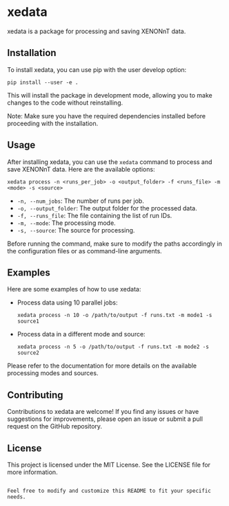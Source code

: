 
# xedata

xedata is a package for processing and saving XENONnT data.

## Installation

To install xedata, you can use pip with the user develop option:

```shell
pip install --user -e .
```

This will install the package in development mode, allowing you to make changes to the code without reinstalling.

Note: Make sure you have the required dependencies installed before proceeding with the installation.

## Usage

After installing xedata, you can use the `xedata` command to process and save XENONnT data. Here are the available options:

```shell
xedata process -n <runs_per_job> -o <output_folder> -f <runs_file> -m <mode> -s <source>
```

- `-n, --num_jobs`: The number of runs per job.
- `-o, --output_folder`: The output folder for the processed data.
- `-f, --runs_file`: The file containing the list of run IDs.
- `-m, --mode`: The processing mode.
- `-s, --source`: The source for processing.

Before running the command, make sure to modify the paths accordingly in the configuration files or as command-line arguments.

## Examples

Here are some examples of how to use xedata:

- Process data using 10 parallel jobs:
  ```shell
  xedata process -n 10 -o /path/to/output -f runs.txt -m mode1 -s source1
  ```

- Process data in a different mode and source:
  ```shell
  xedata process -n 5 -o /path/to/output -f runs.txt -m mode2 -s source2
  ```

Please refer to the documentation for more details on the available processing modes and sources.

## Contributing

Contributions to xedata are welcome! If you find any issues or have suggestions for improvements, please open an issue or submit a pull request on the GitHub repository.

## License

This project is licensed under the MIT License. See the LICENSE file for more information.
```

Feel free to modify and customize this README to fit your specific needs.